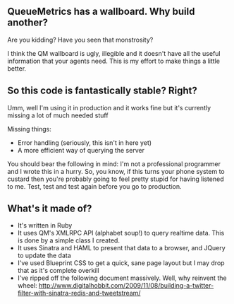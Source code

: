 QueueMetrics has a wallboard.  Why build another?
-------------------------------------------------

Are you kidding?  Have you seen that monstrosity?

I think the QM wallboard is ugly, illegible and it doesn't have all the useful information that your agents need.  This is my effort to make things a little better.

So this code is fantastically stable?  Right?
---------------------------------------------

Umm, well I'm using it in production and it works fine but it's currently missing a lot of much needed stuff

Missing things:

* Error handling (seriously, this isn't in here yet)
* A more efficient way of querying the server

You should bear the following in mind: I'm not a professional programmer and I wrote this in a hurry.  So, you know, if this turns your phone system to custard then you're probably going to feel pretty stupid for having listened to me.  Test, test and test again before you go to production.

What's it made of?
------------------

* It's written in Ruby
* It uses QM's XMLRPC API (alphabet soup!) to query realtime data.  This is done by a simple class I created.  
* It uses Sinatra and HAML to present that data to a browser, and JQuery to update the data
* I've used Blueprint CSS to get a quick, sane page layout but I may drop that as it's complete overkill
* I've ripped off the following document massively.  Well, why reinvent the wheel: http://www.digitalhobbit.com/2009/11/08/building-a-twitter-filter-with-sinatra-redis-and-tweetstream/